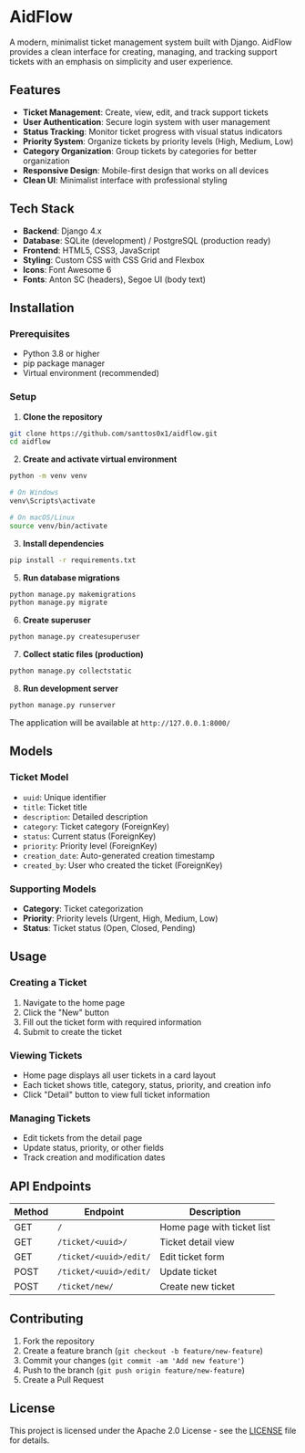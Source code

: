 # AidFlow

A modern, minimalist ticket management system built with Django. AidFlow provides a clean interface for creating, managing, and tracking support tickets with an emphasis on simplicity and user experience.

## Features

- **Ticket Management**: Create, view, edit, and track support tickets
- **User Authentication**: Secure login system with user management
- **Status Tracking**: Monitor ticket progress with visual status indicators
- **Priority System**: Organize tickets by priority levels (High, Medium, Low)
- **Category Organization**: Group tickets by categories for better organization
- **Responsive Design**: Mobile-first design that works on all devices
- **Clean UI**: Minimalist interface with professional styling

## Tech Stack

- **Backend**: Django 4.x
- **Database**: SQLite (development) / PostgreSQL (production ready)
- **Frontend**: HTML5, CSS3, JavaScript
- **Styling**: Custom CSS with CSS Grid and Flexbox
- **Icons**: Font Awesome 6
- **Fonts**: Anton SC (headers), Segoe UI (body text)

## Installation

### Prerequisites

- Python 3.8 or higher
- pip package manager
- Virtual environment (recommended)

### Setup

1. **Clone the repository**
```bash
git clone https://github.com/santtos0x1/aidflow.git
cd aidflow
```

2. **Create and activate virtual environment**
```bash
python -m venv venv

# On Windows
venv\Scripts\activate

# On macOS/Linux
source venv/bin/activate
```

3. **Install dependencies**
```bash
pip install -r requirements.txt
```

5. **Run database migrations**
```bash
python manage.py makemigrations
python manage.py migrate
```

6. **Create superuser**
```bash
python manage.py createsuperuser
```

7. **Collect static files (production)**
```bash
python manage.py collectstatic
```

8. **Run development server**
```bash
python manage.py runserver
```

The application will be available at `http://127.0.0.1:8000/`

## Models

### Ticket Model
- `uuid`: Unique identifier
- `title`: Ticket title
- `description`: Detailed description
- `category`: Ticket category (ForeignKey)
- `status`: Current status (ForeignKey)
- `priority`: Priority level (ForeignKey)
- `creation_date`: Auto-generated creation timestamp
- `created_by`: User who created the ticket (ForeignKey)

### Supporting Models
- **Category**: Ticket categorization
- **Priority**: Priority levels (Urgent, High, Medium, Low)
- **Status**: Ticket status (Open, Closed, Pending)

## Usage

### Creating a Ticket
1. Navigate to the home page
2. Click the "New" button
3. Fill out the ticket form with required information
4. Submit to create the ticket

### Viewing Tickets
- Home page displays all user tickets in a card layout
- Each ticket shows title, category, status, priority, and creation info
- Click "Detail" button to view full ticket information

### Managing Tickets
- Edit tickets from the detail page
- Update status, priority, or other fields
- Track creation and modification dates

## API Endpoints

| Method | Endpoint | Description |
|--------|----------|-------------|
| GET | `/` | Home page with ticket list |
| GET | `/ticket/<uuid>/` | Ticket detail view |
| GET | `/ticket/<uuid>/edit/` | Edit ticket form |
| POST | `/ticket/<uuid>/edit/` | Update ticket |
| POST | `/ticket/new/` | Create new ticket |

## Contributing

1. Fork the repository
2. Create a feature branch (`git checkout -b feature/new-feature`)
3. Commit your changes (`git commit -am 'Add new feature'`)
4. Push to the branch (`git push origin feature/new-feature`)
5. Create a Pull Request

## License

This project is licensed under the Apache 2.0 License - see the [LICENSE](LICENSE) file for details.
